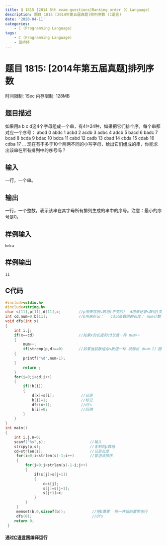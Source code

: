 ```yaml
---
title: Q 1815 [2014 5th exam questions]Ranking order (C Language)
description: 题目 1815 [2014年第五届真题]排列序数 (C语言)
date: '2020-04-11'
categories:
    - C (Programming Language)
tags:
    - C (Programming Language)
    - 蓝桥杯
---
```


# 题目 1815: \[2014年第五届真题\]排列序数
时间限制: 1Sec 内存限制: 128MB
## 题目描述
如果用a b c d这4个字母组成一个串，有4!=24种，如果把它们排个序，每个串都对应一个序号：
  abcd  0
  abdc  1
  acbd  2
  acdb  3
  adbc  4
  adcb  5
  bacd  6
  badc  7
  bcad  8
  bcda  9
  bdac  10
  bdca  11
  cabd  12
  cadb  13
  cbad  14
  cbda  15
  cdab  16
  cdba  17
  ...
现在有不多于10个两两不同的小写字母，给出它们组成的串，你能求出该串在所有排列中的序号吗？
## 输入
一行，一个串。
## 输出
一行，一个整数，表示该串在其字母所有排列生成的串中的序号。注意：最小的序号是0。
## 样例输入
```
bdca
```
## 样例输出
```
11
```
## C代码
```c
#include<stdio.h>
#include<string.h>
char s[11],p[11],d[11],c;        //p用来存放s数组(不变的)  d用来记录s数组(变的) 
int cd,num=0,b[11];              //b用来标记；   cd记录数组的长度； num计数 
void dfs(int x)
{
    int i,j;
    if(x==cd)                    //如果x的长度和cd长度一样 num++ 
    {
        num++;
        if(strcmp(p,d)==0)       //如果当前数组与s数组一样 就输出（num-1）因为abcd是1 
    {
        printf("%d",num-1);
    }
        return ;
    }
    for(i=0;i<cd;i++)
    {
        if(!b[i])
        {
            d[x]=s[i];            //记录 
            b[i]=1;               //标记 
            dfs(x+1);             //dfs 
            b[i]=0;               //回溯 
        }
    }
}
int main()
{
    int i,j,n=0;
    scanf("%s",s);                    //输入 
    strcpy(p,s);                      //复制到p数组 
    cd=strlen(s);                     //记录长度 
     for(i=0;i<strlen(s)-1;i++)       //冒泡法排序 
     {
         for(j=0;j<strlen(s)-1-i;j++)
         {
             if(s[j]>s[j+1])
             {
                 c=s[j];
                 s[j]=s[j+1];
                 s[j+1]=c;
             }
         }
     }
     memset(b,0,sizeof(b));            //把b置零  把一开始的置零也行
     dfs(0);                           //dfs 
    return 0;
 }
```
#### 通过[C语言网](https://www.dotcpp.com/)编译运行